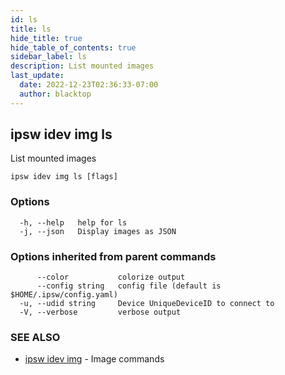 ```yaml
---
id: ls
title: ls
hide_title: true
hide_table_of_contents: true
sidebar_label: ls
description: List mounted images
last_update:
  date: 2022-12-23T02:36:33-07:00
  author: blacktop
---
```

## ipsw idev img ls

List mounted images

```
ipsw idev img ls [flags]
```

### Options

```
  -h, --help   help for ls
  -j, --json   Display images as JSON
```

### Options inherited from parent commands

```
      --color           colorize output
      --config string   config file (default is $HOME/.ipsw/config.yaml)
  -u, --udid string     Device UniqueDeviceID to connect to
  -V, --verbose         verbose output
```

### SEE ALSO

* [ipsw idev img](/docs/cli/ipsw/idev/img)	 - Image commands

